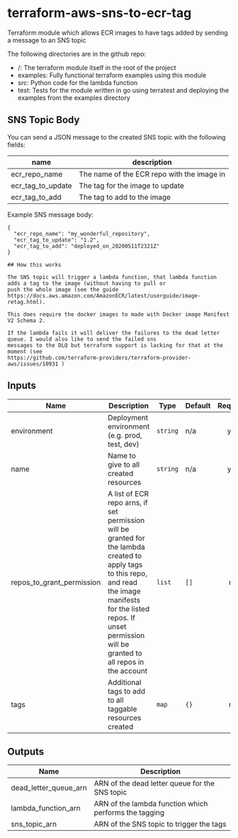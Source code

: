# terraform-aws-sns-to-ecr-tag  
Terraform module which allows ECR images to have tags added by sending a message to an SNS topic

The following directories are in the github repo:

* /: The terraform module itself in the root of the project
* examples: Fully functional terraform examples using this module
* src: Python code for the lambda function
* test: Tests for the module written in go using terratest and deploying the examples from the examples directory

## SNS Topic Body

You can send a JSON message to the created SNS topic with the following fields:

| name              | description                                 |
|-------------------|---------------------------------------------|
| ecr\_repo\_name     | The name of the ECR repo with the image in  |
| ecr\_tag\_to\_update | The tag for the image to update             |
| ecr\_tag\_to\_add    | The tag to add to the image                 |

Example SNS message body:
```
{
  "ecr_repo_name": "my_wonderful_repository",
  "ecr_tag_to_update": "1.2",
  "ecr_tag_to_add": "deployed_on_20200511T2321Z"
}

## How this works

The SNS topic will trigger a lambda function, that lambda function adds a tag to the image (without having to pull or
push the whole image (see the guide https://docs.aws.amazon.com/AmazonECR/latest/userguide/image-retag.html).

This does require the docker images to made with Docker image Manifest V2 Schema 2.

If the lambda fails it will deliver the failures to the dead letter queue. I would also like to send the failed sns
messages to the DLQ but terraform support is lacking for that at the moment (see
https://github.com/terraform-providers/terraform-provider-aws/issues/10931 )
```

## Inputs

| Name | Description | Type | Default | Required |
|------|-------------|------|---------|:--------:|
| environment | Deployment environment (e.g. prod, test, dev) | `string` | n/a | yes |
| name | Name to give to all created resources | `string` | n/a | yes |
| repos\_to\_grant\_permission | A list of ECR repo arns, if set permission will be granted for the lambda created to apply tags to this repo, and read the image manifests for the listed repos. If unset permission will be granted to all repos in the account | `list` | `[]` | no |
| tags | Additional tags to add to all taggable resources created | `map` | `{}` | no |

## Outputs

| Name | Description |
|------|-------------|
| dead\_letter\_queue\_arn | ARN of the dead letter queue for the SNS topic |
| lambda\_function\_arn | ARN of the lambda function which performs the tagging |
| sns\_topic\_arn | ARN of the SNS topic to trigger the tags |

